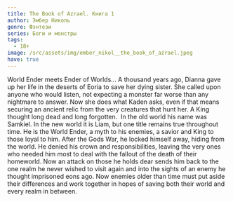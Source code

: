 ```yaml
---
title: The Book of Azrael. Книга 1
author: Эмбер Николь
genre: Фэнтези
series: Боги и монстры
tags:
  - 18+
image: /src/assets/img/ember_nikol__the_book_of_azrael.jpeg
have: true
---
```

World Ender meets Ender of Worlds... A thousand years ago, Dianna gave up her life in the deserts of Eoria to save her dying sister. She called upon anyone who would listen, not expecting a monster far worse than any nightmare to answer. Now she does what Kaden asks, even if that means securing an ancient relic from the very creatures that hunt her. A King thought long dead and long forgotten.  In the old world his name was Samkiel. In the new world it is Liam, but one title remains true throughout time. He is the World Ender, a myth to his enemies, a savior and King to those loyal to him. After the Gods War, he locked himself away, hiding from the world. He denied his crown and responsibilities, leaving the very ones who needed him most to deal with the fallout of the death of their homeworld. Now an attack on those he holds dear sends him back to the one realm he never wished to visit again and into the sights of an enemy he thought imprisoned eons ago. Now enemies older than time must put aside their differences and work together in hopes of saving both their world and every realm in between.
